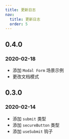 ```yaml
---
title: 更新日志
nav:
  title: 更新日志
  order: 5
---
```


## 0.4.0

### 2020-02-18

- 添加 `Modal Form` 场景示例
- 更改文档模式

## 0.3.0

### 2020-02-14

- 添加 `submit` 类型
- 添加 `secureButton` 类型
- 添加 `useSubmit` 钩子
